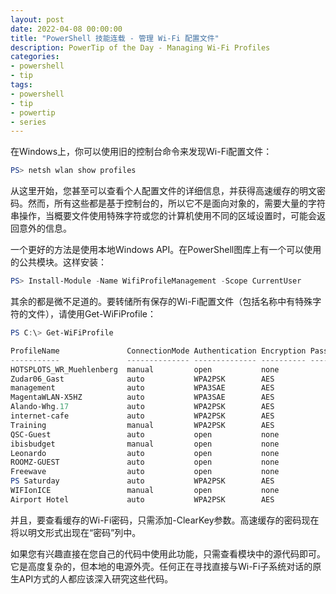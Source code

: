 ```yaml
---
layout: post
date: 2022-04-08 00:00:00
title: "PowerShell 技能连载 - 管理 Wi-Fi 配置文件"
description: PowerTip of the Day - Managing Wi-Fi Profiles
categories:
- powershell
- tip
tags:
- powershell
- tip
- powertip
- series
---
```

在Windows上，你可以使用旧的控制台命令来发现Wi-Fi配置文件：

```powershell
PS> netsh wlan show profiles
```

从这里开始，您甚至可以查看个人配置文件的详细信息，并获得高速缓存的明文密码。然而，所有这些都是基于控制台的，所以它不是面向对象的，需要大量的字符串操作，当概要文件使用特殊字符或您的计算机使用不同的区域设置时，可能会返回意外的信息。

一个更好的方法是使用本地Windows API。在PowerShell图库上有一个可以使用的公共模块。这样安装：

```powershell
PS> Install-Module -Name WifiProfileManagement -Scope CurrentUser
```

其余的都是微不足道的。要转储所有保存的Wi-Fi配置文件（包括名称中有特殊字符的文件），请使用Get-WiFiProfile：

```powershell
PS C:\> Get-WiFiProfile

ProfileName               ConnectionMode Authentication Encryption Password
-----------               -------------- -------------- ---------- --------
HOTSPLOTS_WR_Muehlenberg  manual         open           none
Zudar06_Gast              auto           WPA2PSK        AES
management                auto           WPA3SAE        AES
MagentaWLAN-X5HZ          auto           WPA3SAE        AES
Alando-Whg.17             auto           WPA2PSK        AES
internet-cafe             auto           WPA2PSK        AES
Training                  manual         WPA2PSK        AES
QSC-Guest                 auto           open           none
ibisbudget                manual         open           none
Leonardo                  auto           open           none
ROOMZ-GUEST               auto           open           none
Freewave                  auto           open           none
PS Saturday               auto           WPA2PSK        AES
WIFIonICE                 manual         open           none
Airport Hotel             auto           WPA2PSK        AES
```

并且，要查看缓存的Wi-Fi密码，只需添加-ClearKey参数。高速缓存的密码现在将以明文形式出现在“密码”列中。

如果您有兴趣直接在您自己的代码中使用此功能，只需查看模块中的源代码即可。它是高度复杂的，但本地的电源外壳。任何正在寻找直接与Wi-Fi子系统对话的原生API方式的人都应该深入研究这些代码。

<!--本文国际来源：[Managing Wi-Fi Profiles](https://community.idera.com/database-tools/powershell/powertips/b/tips/posts/managing-wi-fi-profiles)-->
